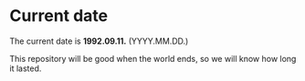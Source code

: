 # Current date

The current date is **1992.09.11.** (YYYY.MM.DD.)

This repository will be good when the world ends, so we will know how long it lasted.